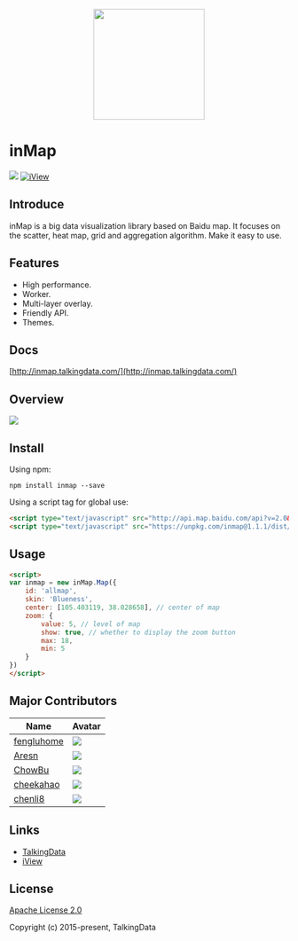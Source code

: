 <p align="center">
    <a href="http://inmap.talkingdata.com">
        <img width="200" src="http://file.iviewui.com/inmap-logo.svg">
    </a>
</p>

# inMap
[![](https://img.shields.io/travis/TalkingData/inmap.svg?style=flat-square)](https://travis-ci.org/TalkingData/inmap)
[![iView](https://img.shields.io/npm/v/inmap.svg?style=flat-square)](https://www.npmjs.org/package/inmap)

## Introduce
inMap is a big data visualization library based on Baidu map. It focuses on the scatter, heat map, grid and aggregation algorithm. Make it easy to use.

## Features
- High performance.
- Worker.
- Multi-layer overlay.
- Friendly API.
- Themes.

## Docs
[http://inmap.talkingdata.com/](http://inmap.talkingdata.com/)

## Overview
![](https://raw.githubusercontent.com/TalkingData/inmap/master/assets/overview.jpg)

## Install
Using npm:
```
npm install inmap --save
```

Using a script tag for global use:
```html
<script type="text/javascript" src="http://api.map.baidu.com/api?v=2.0&ak=0lPULNZ5PmrFVg76kFuRjezF"></script>
<script type="text/javascript" src="https://unpkg.com/inmap@1.1.1/dist/inmap.min.js"></script>
```

## Usage
```html
<script>
var inmap = new inMap.Map({
    id: 'allmap',  
    skin: 'Blueness',
    center: [105.403119, 38.028658], // center of map
    zoom: {
        value: 5, // level of map
        show: true, // whether to display the zoom button
        max: 18, 
        min: 5
    }
})
</script>
```

## Major Contributors
|Name|Avatar|
|---|---|
|[fengluhome](https://github.com/fengluhome) |  ![](https://avatars3.githubusercontent.com/u/4446509?v=3&s=60)|
|[Aresn](https://github.com/icarusion) |  ![](https://avatars3.githubusercontent.com/u/5370542?v=3&s=60)|
|[ChowBu](https://github.com/ChowBu) |  ![](https://avatars3.githubusercontent.com/u/7564637?v=3&s=60)|
|[cheekahao](https://github.com/cheekahao) |  ![](https://avatars3.githubusercontent.com/u/11977758?v=3&s=60)|
|[chenli8](https://github.com/chenli8) |  ![](https://avatars3.githubusercontent.com/u/24763413?v=3&s=60)|

## Links
- [TalkingData](https://github.com/TalkingData)
- [iView](https://github.com/iview/iview)

## License
[Apache License 2.0](https://github.com/TalkingData/inmap/blob/master/LICENSE)

Copyright (c) 2015-present, TalkingData
